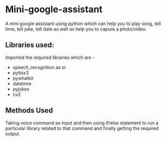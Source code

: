 # Mini-google-assistant

A mini google assistant using python which can help you to play song, tell time, tell joke, tell date as well as help you to capure a photo/video.

## Libraries used:

Imported the required libraries which are -

- speech_recognition as sr
- pyttsx3
- pywhatkit
- datetime
- pyjokes
- cv2

## Methods Used

Taking voice command as input and then using if/else statement to run a particular library related to that command and finally getting the required output.
